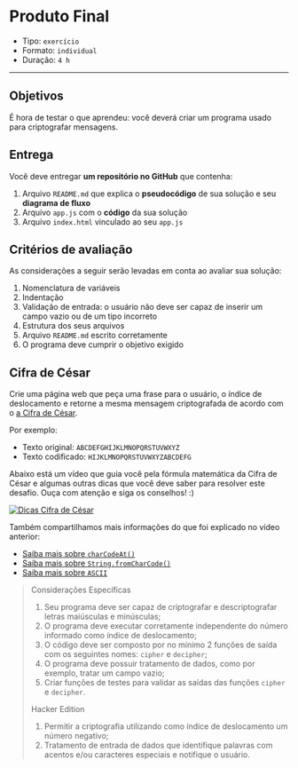 # Produto Final

* Tipo: `exercício`
* Formato: `individual`
* Duração: `4 h`

***

## Objetivos

É hora de testar o que aprendeu: você deverá criar um programa usado para
criptografar mensagens.

## Entrega

Você deve entregar **um repositório no GitHub** que contenha:

1. Arquivo `README.md` que explica o **pseudocódigo** de sua solução e seu
   **diagrama de fluxo**
2. Arquivo `app.js` com o **código** da sua solução
3. Arquivo `index.html` vinculado ao seu `app.js`

## Critérios de avaliação

As considerações a seguir serão levadas em conta ao avaliar sua solução:

1. Nomenclatura de variáveis
2. Indentação
3. Validação de entrada: o usuário não deve ser capaz de inserir um campo vazio
   ou de um tipo incorreto
4. Estrutura dos seus arquivos
5. Arquivo `README.md` escrito corretamente
6. O programa deve cumprir o objetivo exigido

## Cifra de César

Crie uma página web que peça uma frase para o usuário, o índice de deslocamento
e retorne a mesma mensagem criptografada de acordo com o [a Cifra de César](https://pt.wikipedia.org/wiki/Cifra_de_C%C3%A9sar).

Por exemplo:

* Texto original: `ABCDEFGHIJKLMNOPQRSTUVWXYZ`
* Texto codificado: `HIJKLMNOPQRSTUVWXYZABCDEFG`

Abaixo está um vídeo que guia você pela fórmula matemática da Cifra de César e
algumas outras dicas que você deve saber para resolver este desafio. Ouça com
atenção e siga os conselhos! :\)

[![Dicas Cifra de C&#xE9;sar](https://img.youtube.com/vi/utiLWBXmNQU/0.jpg)](https://www.youtube.com/watch?v=utiLWBXmNQU)

Também compartilhamos mais informações do que foi explicado no vídeo anterior:

* [Saiba mais sobre `charCodeAt()`](https://developer.mozilla.org/pt-BR/docs/Web/JavaScript/Reference/Global_Objects/String/charCodeAt)
* [Saiba mais sobre `String.fromCharCode()`](https://developer.mozilla.org/pt-BR/docs/Web/JavaScript/Reference/Global_Objects/String/fromCharCode)
* [Saiba mais sobre `ASCII`](http://www.bosontreinamentos.com.br/hardware/tabela-ascii/)

> Considerações Específicas
>
> 1. Seu programa deve ser capaz de criptografar e descriptografar letras
> maiúsculas e minúsculas;
> 2. O programa deve executar corretamente independente do número informado
> como índice de deslocamento;
> 3. O código deve ser composto por no mínimo 2 funções de saída com os
> seguintes nomes: `cipher` e `decipher`;
> 4. O programa deve possuir tratamento de dados, como por exemplo, tratar um
> campo vazio;
> 5. Criar funções de testes para validar as saídas das funções
> `cipher` e `decipher`.
>
> Hacker Edition
>
> 1. Permitir a criptografia utilizando como índice de deslocamento um número
> negativo;
> 2. Tratamento de entrada de dados que identifique palavras com acentos e/ou
> caracteres especiais e notifique o usuário.